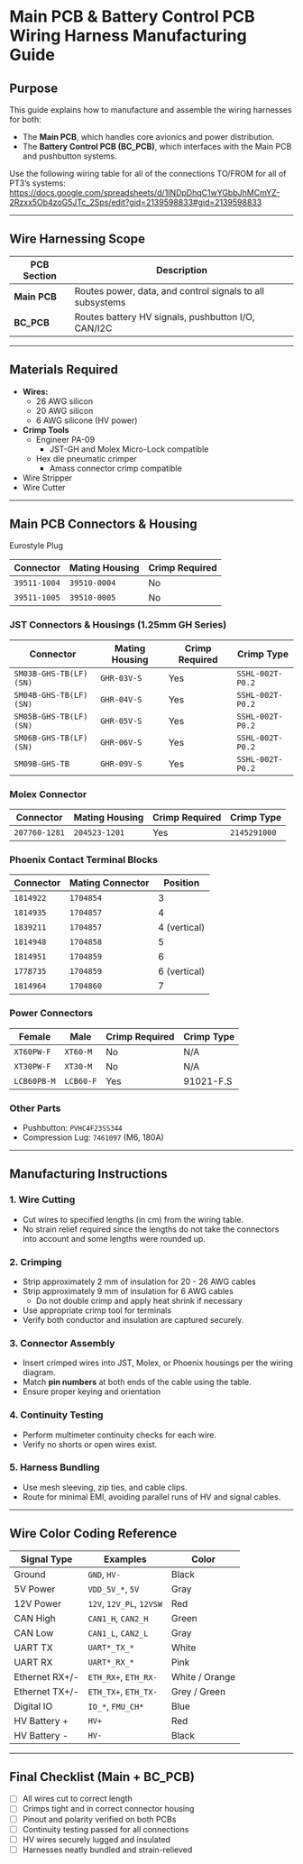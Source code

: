 # Main PCB & Battery Control PCB Wiring Harness Manufacturing Guide

## Purpose

This guide explains how to manufacture and assemble the wiring harnesses for both:

- The **Main PCB**, which handles core avionics and power distribution.
- The **Battery Control PCB (BC_PCB)**, which interfaces with the Main PCB and pushbutton systems.

Use the following wiring table for all of the connections TO/FROM for all of PT3’s systems: https://docs.google.com/spreadsheets/d/1INDpDhqC1wYGbbJhMCmYZ-2Rzxx5Ob4zoG5JTc_2Sps/edit?gid=2139598833#gid=2139598833

---

## Wire Harnessing Scope

| PCB Section | Description |
| --- | --- |
| **Main PCB** | Routes power, data, and control signals to all subsystems |
| **BC_PCB** | Routes battery HV signals, pushbutton I/O, CAN/I2C |

---

## Materials Required

- **Wires:**
    - 26 AWG silicon
    - 20 AWG silicon
    - 6 AWG silicone (HV power)
- **Crimp Tools**
    - Engineer PA-09
        - JST-GH and Molex Micro-Lock compatible
    - Hex die pneumatic crimper
        - Amass connector crimp compatible
- Wire Stripper
- Wire Cutter

---

## Main PCB Connectors & Housing

Eurostyle Plug

| Connector | Mating Housing | Crimp Required |
| --- | --- | --- |
| `39511-1004` | `39510-0004` | No |
| `39511-1005` | `39510-0005` | No |

### JST Connectors & Housings (1.25mm GH Series)

| Connector | Mating Housing | Crimp Required | Crimp Type |
| --- | --- | --- | --- |
| `SM03B-GHS-TB(LF)(SN)` | `GHR-03V-S` | Yes | `SSHL-002T-P0.2` |
| `SM04B-GHS-TB(LF)(SN)` | `GHR-04V-S` | Yes | `SSHL-002T-P0.2` |
| `SM05B-GHS-TB(LF)(SN)` | `GHR-05V-S` | Yes | `SSHL-002T-P0.2` |
| `SM06B-GHS-TB(LF)(SN)` | `GHR-06V-S` | Yes | `SSHL-002T-P0.2` |
| `SM09B-GHS-TB` | `GHR-09V-S` | Yes | `SSHL-002T-P0.2` |

### Molex Connector

| Connector | Mating Housing | Crimp Required | Crimp Type |
| --- | --- | --- | --- |
| `207760-1281` | `204523-1201` | Yes | `2145291000` |

### Phoenix Contact Terminal Blocks

| Connector | Mating Connector | Position |
| --- | --- | --- |
| `1814922` | `1704854` | 3 |
| `1814935` | `1704857` | 4 |
| `1839211` | `1704857` | 4 (vertical) |
| `1814948` | `1704858` | 5 |
| `1814951` | `1704859` | 6 |
| `1778735` | `1704859` | 6 (vertical) |
| `1814964` | `1704860` | 7 |

### Power Connectors

| Female | Male | Crimp Required | Crimp Type |
| --- | --- | --- | --- |
| `XT60PW-F` | `XT60-M` | No | N/A |
| `XT30PW-F` | `XT30-M` | No | N/A |
| `LCB60PB-M` | `LCB60-F` | Yes | 91021-F.S |

### Other Parts

- Pushbutton: `PVHC4F23SS344`
- Compression Lug: `7461097` (M6, 180A)

---

## Manufacturing Instructions

### 1. Wire Cutting

- Cut wires to specified lengths (in cm) from the wiring table.
- No strain relief required since the lengths do not take the connectors into account and some lengths were rounded up.

### 2. Crimping

- Strip approximately 2 mm of insulation for 20 - 26 AWG cables
- Strip approximately 9 mm of insulation for 6 AWG cables
    - Do not double crimp and apply heat shrink if necessary
- Use appropriate crimp tool for terminals
- Verify both conductor and insulation are captured securely.

### 3. Connector Assembly

- Insert crimped wires into JST, Molex, or Phoenix housings per the wiring diagram.
- Match **pin numbers** at both ends of the cable using the table.
- Ensure proper keying and orientation

### 4. Continuity Testing

- Perform multimeter continuity checks for each wire.
- Verify no shorts or open wires exist.

### 5. Harness Bundling

- Use mesh sleeving, zip ties, and cable clips.
- Route for minimal EMI, avoiding parallel runs of HV and signal cables.

---

## Wire Color Coding Reference

| Signal Type | Examples | Color |
| --- | --- | --- |
| Ground | `GND`, `HV-` | Black |
| 5V Power | `VDD_5V_*`, `5V` | Gray |
| 12V Power | `12V`, `12V_PL`, `12VSW` | Red |
| CAN High | `CAN1_H`, `CAN2_H` | Green |
| CAN Low | `CAN1_L`, `CAN2_L` | Gray |
| UART TX | `UART*_TX_*` | White |
| UART RX | `UART*_RX_*` | Pink |
| Ethernet RX+/- | `ETH_RX+`, `ETH_RX-` | White / Orange |
| Ethernet TX+/- | `ETH_TX+`, `ETH_TX-` | Grey / Green |
| Digital IO | `IO_*`, `FMU_CH*` | Blue |
| HV Battery + | `HV+` | Red |
| HV Battery - | `HV-` | Black |

---

## Final Checklist (Main + BC_PCB)

- [ ]  All wires cut to correct length
- [ ]  Crimps tight and in correct connector housing
- [ ]  Pinout and polarity verified on both PCBs
- [ ]  Continuity testing passed for all connections
- [ ]  HV wires securely lugged and insulated
- [ ]  Harnesses neatly bundled and strain-relieved
